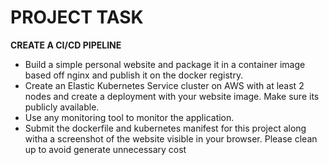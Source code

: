 # PROJECT TASK

**CREATE A CI/CD PIPELINE**
- Build a simple personal website and package it in a container image based off nginx and publish it on the docker registry.
- Create an Elastic Kubernetes Service cluster on AWS with at least 2 nodes and create a deployment with your website image. Make sure its publicly available.
- Use any monitoring tool to monitor the application.
- Submit the dockerfile and kubernetes manifest for this project along witha a screenshot of the website visible in your browser. Please clean up to avoid generate unnecessary cost
